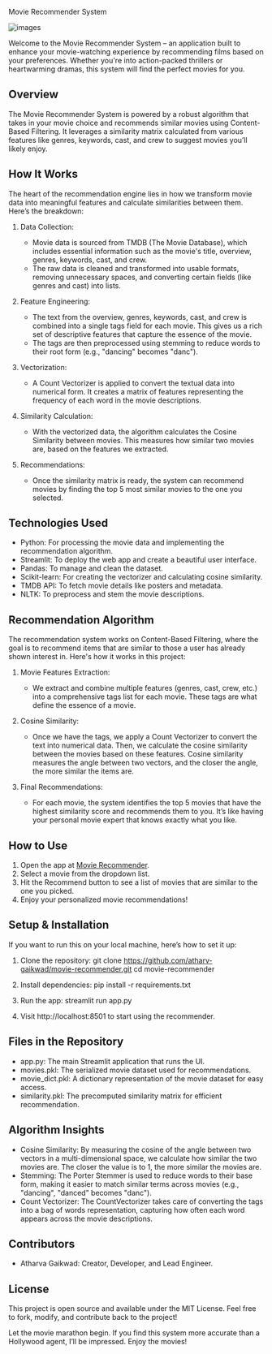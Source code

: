 Movie Recommender System

![images](https://github.com/user-attachments/assets/e07235d7-0062-4486-8d53-385846ce4bb3)



Welcome to the Movie Recommender System – an application built to enhance your movie-watching experience by recommending films based on your preferences. Whether you're into action-packed thrillers or heartwarming dramas, this system will find the perfect movies for you.

Overview
--------
The Movie Recommender System is powered by a robust algorithm that takes in your movie choice and recommends similar movies using Content-Based Filtering. It leverages a similarity matrix calculated from various features like genres, keywords, cast, and crew to suggest movies you’ll likely enjoy.

How It Works
-------------
The heart of the recommendation engine lies in how we transform movie data into meaningful features and calculate similarities between them. Here’s the breakdown:

1. Data Collection:
   - Movie data is sourced from TMDB (The Movie Database), which includes essential information such as the movie's title, overview, genres, keywords, cast, and crew.
   - The raw data is cleaned and transformed into usable formats, removing unnecessary spaces, and converting certain fields (like genres and cast) into lists.

2. Feature Engineering:
   - The text from the overview, genres, keywords, cast, and crew is combined into a single tags field for each movie. This gives us a rich set of descriptive features that capture the essence of the movie.
   - The tags are then preprocessed using stemming to reduce words to their root form (e.g., "dancing" becomes "danc").

3. Vectorization:
   - A Count Vectorizer is applied to convert the textual data into numerical form. It creates a matrix of features representing the frequency of each word in the movie descriptions.

4. Similarity Calculation:
   - With the vectorized data, the algorithm calculates the Cosine Similarity between movies. This measures how similar two movies are, based on the features we extracted.

5. Recommendations:
   - Once the similarity matrix is ready, the system can recommend movies by finding the top 5 most similar movies to the one you selected.

Technologies Used
-----------------
- Python: For processing the movie data and implementing the recommendation algorithm.
- Streamlit: To deploy the web app and create a beautiful user interface.
- Pandas: To manage and clean the dataset.
- Scikit-learn: For creating the vectorizer and calculating cosine similarity.
- TMDB API: To fetch movie details like posters and metadata.
- NLTK: To preprocess and stem the movie descriptions.

Recommendation Algorithm
-------------------------
The recommendation system works on Content-Based Filtering, where the goal is to recommend items that are similar to those a user has already shown interest in. Here's how it works in this project:

1. Movie Features Extraction:
   - We extract and combine multiple features (genres, cast, crew, etc.) into a comprehensive tags list for each movie. These tags are what define the essence of a movie.

2. Cosine Similarity:
   - Once we have the tags, we apply a Count Vectorizer to convert the text into numerical data. Then, we calculate the cosine similarity between the movies based on these features. Cosine similarity measures the angle between two vectors, and the closer the angle, the more similar the items are.

3. Final Recommendations:
   - For each movie, the system identifies the top 5 movies that have the highest similarity score and recommends them to you. It’s like having your personal movie expert that knows exactly what you like.

How to Use
-----------
1. Open the app at [Movie Recommender](https://atharva-211-movies-recommendation-movies-feapp-zxdti5.streamlit.app/).
2. Select a movie from the dropdown list.
3. Hit the Recommend button to see a list of movies that are similar to the one you picked.
4. Enjoy your personalized movie recommendations!

Setup & Installation
---------------------
If you want to run this on your local machine, here’s how to set it up:

1. Clone the repository:
   git clone https://github.com/atharv-gaikwad/movie-recommender.git
   cd movie-recommender

2. Install dependencies:
   pip install -r requirements.txt

3. Run the app:
   streamlit run app.py

4. Visit http://localhost:8501 to start using the recommender.

Files in the Repository
------------------------
- app.py: The main Streamlit application that runs the UI.
- movies.pkl: The serialized movie dataset used for recommendations.
- movie_dict.pkl: A dictionary representation of the movie dataset for easy access.
- similarity.pkl: The precomputed similarity matrix for efficient recommendation.

Algorithm Insights
------------------
- Cosine Similarity: By measuring the cosine of the angle between two vectors in a multi-dimensional space, we calculate how similar the two movies are. The closer the value is to 1, the more similar the movies are.
- Stemming: The Porter Stemmer is used to reduce words to their base form, making it easier to match similar terms across movies (e.g., "dancing", "danced" becomes "danc").
- Count Vectorizer: The CountVectorizer takes care of converting the tags into a bag of words representation, capturing how often each word appears across the movie descriptions.

Contributors
------------
- Atharva Gaikwad: Creator, Developer, and Lead Engineer.

License
-------
This project is open source and available under the MIT License. Feel free to fork, modify, and contribute back to the project!

Let the movie marathon begin. If you find this system more accurate than a Hollywood agent, I’ll be impressed. Enjoy the movies!
